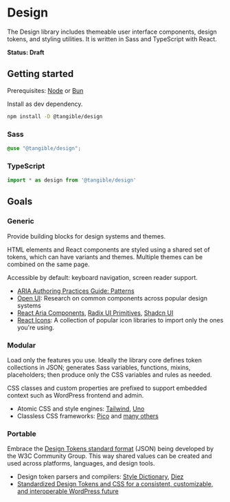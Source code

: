 # Design

The Design library includes themeable user interface components, design tokens, and styling utilities. It is written in Sass and TypeScript with React.

**Status: Draft**

## Getting started

Prerequisites: [Node](https://nodejs.org/) or [Bun](https://bun.sh/)

Install as dev dependency.

```sh
npm install -D @tangible/design
```

### Sass

```scss
@use "@tangible/design";
```

### TypeScript

```ts
import * as design from '@tangible/design'
```


## Goals

### Generic

Provide building blocks for design systems and themes.

HTML elements and React components are styled using a shared set of tokens, which can have variants and themes. Multiple themes can be combined on the same page.

Accessible by default: keyboard navigation, screen reader support.

- [ARIA Authoring Practices Guide: Patterns](https://www.w3.org/WAI/ARIA/apg/patterns)
- [Open UI](https://open-ui.org/): Research on common components across popular design systems
- [React Aria Components](https://react-spectrum.adobe.com/react-aria), [Radix UI Primitives](https://www.radix-ui.com/primitives), [Shadcn UI](https://ui.shadcn.com/docs)
- [React Icons](https://react-icons.github.io/react-icons/): A collection of popular icon libraries to import only the ones you're using.

### Modular

Load only the features you use. Ideally the library core defines token collections in JSON; generates Sass variables, functions, mixins, placeholders; then produce only the CSS variables and rules as needed.

CSS classes and custom properties are prefixed to support embedded context such as WordPress frontend and admin.

- Atomic CSS and style engines: [Tailwind](https://tailwindcss.com), [Uno](https://unocss.dev/)
- Classless CSS frameworks: [Pico](https://picocss.com/) and [many others](https://www.cssbed.com/)

### Portable

Embrace the [Design Tokens standard format](http`s://tr.designtokens.org/format/) (JSON) being developed by the W3C Community Group. This way shared values can be created and used across platforms, languages, and design tools.

- Design token parsers and compilers: [Style Dictionary](https://amzn.github.io/style-dictionary), [Diez](https://diez.org/)
- [Standardized Design Tokens and CSS for a consistent, customizable, and interoperable WordPress future](https://mrwweb.com/standardized-design-tokens-css-wordpress-future/)

